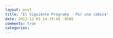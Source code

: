 ```yaml
---
layout: post
title: "El Siguiente Programa - Por una cabeza"
date: 2013-12-03 14:19:49 -0500
comments: true
categories: 
---
```

